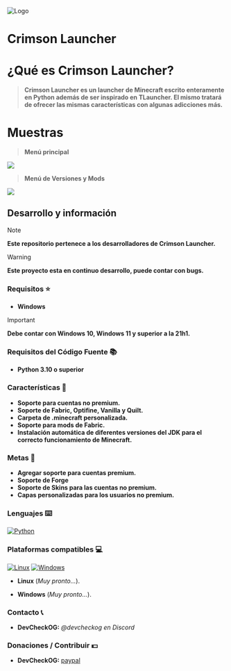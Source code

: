 <img alt="Logo" src="https://github.com/DevCheckOG/Crimson-Project/blob/main/assets/logo.png">

# Crimson Launcher

# ¿Qué es Crimson Launcher?

> **Crimson Launcher es un launcher de Minecraft escrito enteramente en Python además de ser inspirado en TLauncher. El mismo tratará de ofrecer las mismas características con algunas adicciones más.**

# Muestras

> **Menú principal**

<img src="https://github.com/DevCheckOG/Crimson-Project/blob/main/screenshots/2024-02-02%2009_16_50-Crimson%20Launcher%20-%20v1.0.0.png">

> **Menú de Versiones y Mods**

<img src="https://github.com/DevCheckOG/Crimson-Project/blob/main/screenshots/2024-02-02%2009_17_27-Crimson%20Launcher%20-%20v1.0.0.png">

## Desarrollo y información

> [!NOTE]  
> **Este repositorio pertenece a los desarrolladores de Crimson Launcher.**

> [!WARNING]
> **Este proyecto esta en continuo desarrollo, puede contar con bugs.**

### Requisitos ⭐
       
- **Windows**

> [!IMPORTANT]  
> **Debe contar con Windows 10, Windows 11 y superior a la 21h1.**
            
### Requisitos del Código Fuente 📚

- **Python 3.10 o superior**

### Características 💎

- **Soporte para cuentas no premium.**
- **Soporte de Fabric, Optifine, Vanilla y Quilt.**
- **Carpeta de .minecraft personalizada.**
- **Soporte para mods de Fabric.**
- **Instalación automática de diferentes versiones del JDK para el correcto funcionamiento de Minecraft.**

### Metas 💪

- **Agregar soporte para cuentas premium.**
- **Soporte de Forge**
- **Soporte de Skins para las cuentas no premium.**
- **Capas personalizadas para los usuarios no premium.**
  
### Lenguajes ⌨️

<a href="https://github.com/DevCheckOG"><img alt="Python" src="https://img.shields.io/badge/Python-14354C?style=for-the-badge&logo=python&logoColor=white"></a>

### Plataformas compatibles 💻

<a href="https://github.com/DevCheckOG"><img alt="Linux" src="https://img.shields.io/badge/Linux-FCC624?style=for-the-badge&logo=linux&logoColor=black"></a> <a href="https://github.com/DevCheckOG"><img alt="Windows" src="https://img.shields.io/badge/Windows-0078D6?style=for-the-badge&logo=windows&logoColor=white"></a> 

- **Linux** (*Muy pronto...*).

- **Windows** (*Muy pronto...*).

### Contacto 📞

- **DevCheckOG:** *@devcheckog en Discord*

### Donaciones / Contribuir 💵

- **DevCheckOG:** [paypal](https://www.paypal.com/paypalme/DevCheck)

